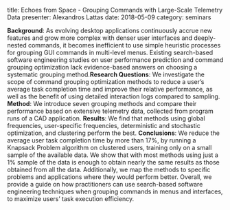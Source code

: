 title: Echoes from Space - Grouping Commands with Large-Scale Telemetry Data
presenter: Alexandros Lattas 
date: 2018-05-09 
category: seminars

**Background**: As evolving desktop applications continuously accrue new features and grow more complex with denser user interfaces and deeply-nested commands, it becomes inefficient to use simple heuristic processes for grouping GUI commands in multi-level menus. Existing search-based software engineering studies on user performance prediction and command grouping optimization lack evidence-based answers on choosing a systematic grouping method.**Research Questions**: We investigate the scope of command grouping optimization methods to reduce a user’s average task completion time and improve their relative performance, as well as the benefit of using detailed interaction logs compared to sampling. **Method**: We introduce seven grouping methods and compare their performance based on extensive telemetry data, collected from program runs of a CAD application. **Results**: We find that methods using global frequencies, user-specific frequencies, deterministic and stochastic optimization, and clustering perform the best. **Conclusions**: We reduce the average user task completion time by more than 17%, by running a Knapsack Problem algorithm on clustered users, training only on a small sample of the available data. We show that with most methods using just a 1% sample of the data is enough to obtain nearly the same results as those obtained from all the data. Additionally, we map the methods to specific problems and applications where they would perform better. Overall, we provide a guide on how practitioners can use search-based software engineering techniques when grouping commands in menus and interfaces, to maximize users’ task execution efficiency.
